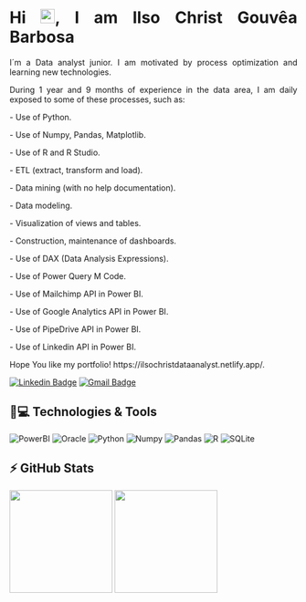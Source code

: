 
<h1 align = "justify"> Hi <img src="https://media.giphy.com/media/hvRJCLFzcasrR4ia7z/giphy.gif" width="25px">, I am Ilso Christ Gouvêa Barbosa</h1>
<p align = "justify"> I´m a Data analyst junior. I am motivated by process optimization and learning new technologies.</p> 

<p align = "justify">During 1 year and 9 months of experience in the data area, I am daily exposed to some of these processes, such as:</p> 

<p align = "justify">- Use of Python.</p>
<p align = "justify">- Use of Numpy, Pandas, Matplotlib.</p>
<p align = "justify">- Use of R and R Studio.</p> 
<p align = "justify">- ETL (extract, transform and load).</p> 
<p align = "justify">- Data mining (with no help documentation).</p> 
<p align = "justify">- Data modeling.</p> 
<p align = "justify">- Visualization of views and tables.</p>
<p align = "justify">- Construction, maintenance of dashboards.</p> 
<p align = "justify">- Use of DAX (Data Analysis Expressions).</p> 
<p align = "justify">- Use of Power Query M Code.</p> 
<p align = "justify">- Use of Mailchimp API in Power BI.</p> 
<p align = "justify">- Use of Google Analytics API in Power BI.</p> 
<p align = "justify">- Use of PipeDrive API in Power BI.</p> 
<p align = "justify">- Use of Linkedin API in Power BI.</p> 

<p align = "justify"> Hope You like my portfolio! https://ilsochristdataanalyst.netlify.app/.</p>


[![Linkedin Badge](https://img.shields.io/badge/-ilsochristgouvêabarbosa-blue?style=flat-square&logo=Linkedin&logoColor=white&link=https://www.linkedin.com/in/ilsochristgouvêabarbosa/)](https://www.linkedin.com/in/ilsochristgouvêabarbosa/)
[![Gmail Badge](https://img.shields.io/badge/-ilsocgb@gmail.com-c14438?style=flat-square&logo=Gmail&logoColor=white&link=mailto:ilsocgb@gmail.com)](mailto:ilsocgb@gmail.com)

## 🚀💻 Technologies & Tools


![PowerBI](https://img.shields.io/badge/-Power%20BI-F2C811?style=flat&logo=Power-BI&logoColor=black)
![Oracle](https://img.shields.io/badge/Oracle-F80000?style=flat&logo=oracle&logoColor=white)
![Python](https://img.shields.io/badge/python-3670A0?style=flat-square&logo=python&logoColor=ffdd54)
![Numpy](https://img.shields.io/badge/Numpy-777BB4?style=flat-square&logo=numpy&logoColor=white)
![Pandas](https://img.shields.io/badge/Pandas-2C2D72?style=flat-square&logo=pandas&logoColor=white)
![R](https://img.shields.io/badge/R-276DC3?style=flat-square&logo=r&logoColor=white)
![SQLite](https://img.shields.io/badge/sqlite-%2307405e.svg?style=flat-square&logo=sqlite&logoColor=white)


## ⚡ GitHub Stats

<img height="180em" src="https://github-readme-stats.vercel.app/api?username=ilsochrist&show_icons=true&theme=dracula&include_all_commits=true&count_private=true"/>
<img height="180em" src="https://github-readme-stats.vercel.app/api/top-langs/?username=ilsochrist&layout=compact&langs_count=7&theme=dracula"/>
